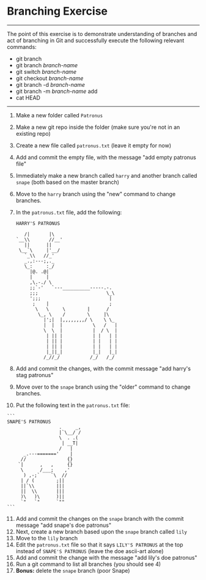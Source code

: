 # Branching Exercise

---
The point of this exercise is to demonstrate understanding of branches and act of branching in Git and successfully execute the following relevant commands:
    
* git branch
* git branch *branch-name*
* git switch *branch-name*
* git checkout *branch-name*
* git branch -d *branch-name*
* git branch -m *branch-name* add
* cat HEAD
---

1. Make a new folder called `Patronus`
2. Make a new git repo inside the folder (make sure you're not in an existing repo)
3. Create a new file called `patronus.txt` (leave it empty for now)
4. Add and commit the empty file, with the message "add empty patronus file"
5. Immediately make a new branch called `harry` and another branch called `snape` (both based on the master branch)
6. Move to the `harry` branch using the "new" command to change branches.
7. In the `patronus.txt` file, add the following:
    
    ```
    HARRY'S PATRONUS
    
       /|       |\
    `__\\       //__'
       ||      ||
     \__`\     |'__/
       `_\\   //_'
       _.,:---;,._
       \_:     :_/
         |@. .@|
         |     |
         ,\.-./ \
         ;;`-'   `---__________-----.-.
         ;;;                         \_\
         ';;;                         |
          ;    |                      ;
           \   \     \        |      /
            \_, \    /        \     |\
              |';|  |,,,,,,,,/ \    \ \_
              |  |  |           \   /   |
              \  \  |           |  / \  |
               | || |           | |   | |
               | || |           | |   | |
               | || |           | |   | |
               |_||_|           |_|   |_|
              /_//_/           /_/   /_/
    ```
    
8. Add and commit the changes, with the commit message "add harry's stag patronus"
9. Move over to the `snape` branch using the "older" command to change branches.
10.  Put the following text in  the `patronus.txt` file:
    
    ```
    SNAPE'S PATRONUS
                       .     _,
                       |`\__/ /
                       \  . .(
                        | __T|
                       /   |
          _.---======='    |
         //               {}
        `|      ,   ,     {}
         \      /___;    ,'
          ) ,-;`    `\  //
         | / (        ;||
         ||`\\        |||
         ||  \\       |||
         )\   )\      )||
         `"   `"      `""
    ```
    
11. Add and commit the changes on the `snape` branch with the commit message "add snape's doe patronus"
12. Next, create a new branch based upon the `snape` branch called `lily`
13. Move to the `lily` branch
14. Edit the `patronus.txt` file so that it says `LILY'S PATRONUS` at the top instead of
`SNAPE'S PATRONUS` (leave the doe ascii-art alone)
15. Add and commit the change with the message "add lily's doe patronus"
16. Run a git command to list all branches (you should see 4)
17. **Bonus:** delete the `snape` branch (poor Snape)

